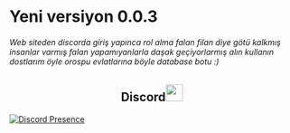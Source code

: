 # Yeni versiyon 0.0.3

###### Web siteden discorda giriş yapınca rol alma falan filan diye götü kalkmış insanlar varmış falan yapamıyanlarla daşak geçiyorlarmış alın kullanın dostlarım öyle orospu evlatlarına böyle database botu :)

<h2 align="center">Discord<img src="https://raw.githubusercontent.com/iampavangandhi/iampavangandhi/master/gifs/Hi.gif" width="30px"> </h2>

[![Discord Presence](https://lanyard-profile-readme.vercel.app/api/770307586477522964?hideDiscrim=true)](https://discord.com/users/770307586477522964)
